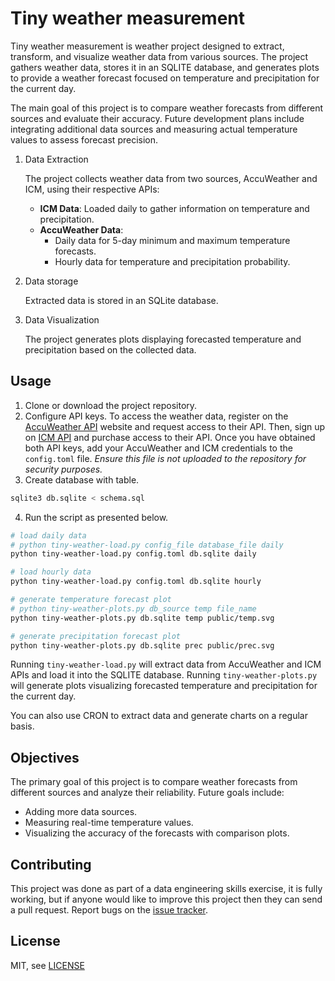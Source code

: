 # Tiny weather measurement

Tiny weather measurement is weather project designed to extract, transform, and visualize weather data from various sources. The project gathers weather data, stores it in an SQLITE database, and generates plots to provide a weather forecast focused on temperature and precipitation for the current day.

The main goal of this project is to compare weather forecasts from different sources and evaluate their accuracy. Future development plans include integrating additional data sources and measuring actual temperature values to assess forecast precision.

1. Data Extraction

	The project collects weather data from two sources, AccuWeather and ICM, using their respective APIs:
	- **ICM Data**: Loaded daily to gather information on temperature and precipitation.
	- **AccuWeather Data**:
	    - Daily data for 5-day minimum and maximum temperature forecasts.
	    - Hourly data for temperature and precipitation probability.
2. Data storage

	Extracted data is stored in an SQLite database.
3. Data Visualization

	The project generates plots displaying forecasted temperature and precipitation based on the collected data.

## Usage
1. Clone or download the project repository.
2. Configure API keys.
	To access the weather data, register on the [AccuWeather API](https://developer.accuweather.com) website and request access to their API. Then, sign up on [ICM API](https://api.meteo.pl/) and purchase access to their API. Once you have obtained both API keys, add your AccuWeather and ICM credentials to the `config.toml` file.
	*Ensure this file is not uploaded to the repository for security purposes.*
3. Create database with table.
```sh
sqlite3 db.sqlite < schema.sql
```
4. Run the script as presented below.
```sh
# load daily data
# python tiny-weather-load.py config_file database_file daily
python tiny-weather-load.py config.toml db.sqlite daily

# load hourly data
python tiny-weather-load.py config.toml db.sqlite hourly

# generate temperature forecast plot
# python tiny-weather-plots.py db_source temp file_name
python tiny-weather-plots.py db.sqlite temp public/temp.svg

# generate precipitation forecast plot
python tiny-weather-plots.py db.sqlite prec public/prec.svg
```
Running `tiny-weather-load.py` will extract data from AccuWeather and ICM APIs and load it into the SQLITE database. Running `tiny-weather-plots.py` will generate plots visualizing forecasted temperature and precipitation for the current day.

You can also use CRON to extract data and generate charts on a regular basis.

## Objectives
The primary goal of this project is to compare weather forecasts from different sources and analyze their reliability. Future goals include:
- Adding more data sources.
- Measuring real-time temperature values.
- Visualizing the accuracy of the forecasts with comparison plots.

## Contributing
This project was done as part of a data engineering skills exercise, it is fully working, but if anyone would like to improve this project then they can send a pull request.
Report bugs on the [issue tracker](https://github.com/Paulina1010/tiny-weather-measurement/issues).

## License
MIT, see [LICENSE](LICENSE)


